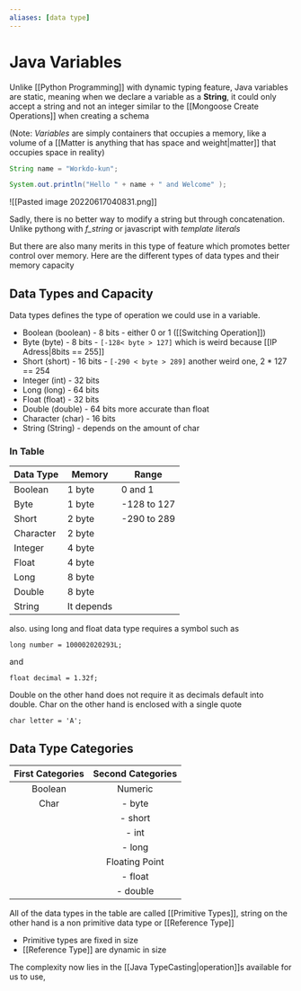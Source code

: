 ```yaml
---
aliases: [data type]
---
```

# Java Variables
Unlike [[Python Programming]] with dynamic typing feature, Java variables are static, meaning when we declare a variable as a **String**, it could only accept a string and not an integer similar to the [[Mongoose Create Operations]] when creating a schema

(Note: *Variables* are simply containers that occupies a memory, like a volume of a [[Matter is anything that has space and weight|matter]] that occupies space in reality)

```java
String name = "Workdo-kun";

System.out.println("Hello " + name + " and Welcome" );
```

![[Pasted image 20220617040831.png]]

Sadly, there is no better way to modify a string but through concatenation. Unlike pythong with *f_string* or javascript with *template literals*

But there are also many merits in this type of feature which promotes better control over memory. Here are the different types of data types and their memory capacity

## Data Types and Capacity
Data types defines the type of operation we could use in a variable.

- Boolean (boolean) - 8 bits - either 0 or 1 ([[Switching Operation]])
- Byte (byte) - 8 bits - `[-128< byte > 127]` which is weird because [[IP Adress|8bits == 255]]
- Short (short) - 16 bits - `[-290 < byte > 289]` another weird one, 2 * 127 == 254
- Integer (int) - 32 bits
- Long (long) - 64 bits
- Float (float) - 32 bits 
- Double (double) - 64 bits more accurate than float
- Character (char) - 16 bits
- String (String) - depends on the amount of char

### In Table
| Data Type | Memory | Range         |
| --------- | ------ | ------------- |
| Boolean   | 1 byte | 0 and 1       |
| Byte      | 1 byte | -128 to 127   |
| Short     | 2 byte | -290   to 289 |
| Character | 2 byte |               |
| Integer   | 4 byte |               |
| Float     | 4 byte |               |
| Long      | 8 byte |               |
| Double    | 8 byte |               |
| String    | It depends       |               |


also. using long and float data type requires a symbol such as
```
long number = 100002020293L;
```

and
```
float decimal = 1.32f;
```

Double on the other hand does not require it as decimals default into double. 
Char on the other hand is enclosed with a single quote
```
char letter = 'A';
```

## Data Type Categories
| First Categories | Second Categories |
|:----------------:|:-----------------:|
|     Boolean      |      Numeric      |
|       Char       |      - byte       |
|                  |      - short      |
|                  |       - int       |
|                  |      - long       |
|                  |  Floating Point   |
|                  |      - float      |
|                  |     - double      |

All of the data types in the table are called [[Primitive Types]], string on the other hand is a non primitive data type or [[Reference Type]]
- Primitive types are fixed in size
- [[Reference Type]] are dynamic in size

The complexity now lies in the [[Java TypeCasting|operation]]s available for us to use, 